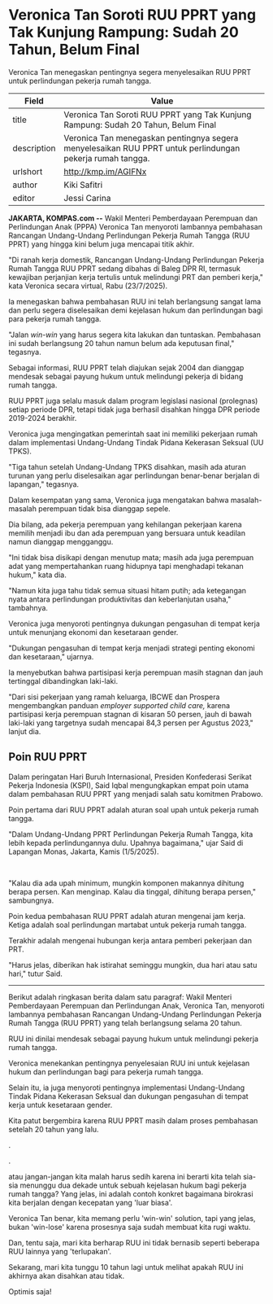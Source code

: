 # Veronica Tan Soroti RUU PPRT yang Tak Kunjung Rampung: Sudah 20 Tahun, Belum Final

Veronica Tan menegaskan pentingnya segera menyelesaikan RUU PPRT untuk perlindungan pekerja rumah tangga.

| Field       | Value                                                       |
|-------------|-------------------------------------------------------------|
| title       | Veronica Tan Soroti RUU PPRT yang Tak Kunjung Rampung: Sudah 20 Tahun, Belum Final |
| description | Veronica Tan menegaskan pentingnya segera menyelesaikan RUU PPRT untuk perlindungan pekerja rumah tangga. |
| urlshort    | http://kmp.im/AGIFNx |
| author      | Kiki Safitri |
| editor      | Jessi Carina |

**JAKARTA, KOMPAS.com --** Wakil Menteri Pemberdayaan Perempuan dan Perlindungan Anak (PPPA) Veronica Tan menyoroti lambannya pembahasan Rancangan Undang-Undang Perlindungan Pekerja Rumah Tangga (RUU PPRT) yang hingga kini belum juga mencapai titik akhir.

"Di ranah kerja domestik, Rancangan Undang-Undang Perlindungan Pekerja Rumah Tangga RUU PPRT sedang dibahas di Baleg DPR RI, termasuk kewajiban perjanjian kerja tertulis untuk melindungi PRT dan pemberi kerja," kata Veronica secara virtual, Rabu (23/7/2025).

Ia menegaskan bahwa pembahasan RUU ini telah berlangsung sangat lama dan perlu segera diselesaikan demi kejelasan hukum dan perlindungan bagi para pekerja rumah tangga.

"Jalan *win-win* yang harus segera kita lakukan dan tuntaskan. Pembahasan ini sudah berlangsung 20 tahun namun belum ada keputusan final," tegasnya.

Sebagai informasi, RUU PPRT telah diajukan sejak 2004 dan dianggap mendesak sebagai payung hukum untuk melindungi pekerja di bidang rumah tangga.

RUU PPRT juga selalu masuk dalam program legislasi nasional (prolegnas) setiap periode DPR, tetapi tidak juga berhasil disahkan hingga DPR periode 2019-2024 berakhir.

Veronica juga mengingatkan pemerintah saat ini memiliki pekerjaan rumah dalam implementasi Undang-Undang Tindak Pidana Kekerasan Seksual (UU TPKS).

"Tiga tahun setelah Undang-Undang TPKS disahkan, masih ada aturan turunan yang perlu diselesaikan agar perlindungan benar-benar berjalan di lapangan," tegasnya.

Dalam kesempatan yang sama, Veronica juga mengatakan bahwa masalah-masalah perempuan tidak bisa dianggap sepele.

Dia bilang, ada pekerja perempuan yang kehilangan pekerjaan karena memilih menjadi ibu dan ada perempuan yang bersuara untuk keadilan namun dianggap mengganggu.

"Ini tidak bisa disikapi dengan menutup mata; masih ada juga perempuan adat yang mempertahankan ruang hidupnya tapi menghadapi tekanan hukum," kata dia.

"Namun kita juga tahu tidak semua situasi hitam putih; ada ketegangan nyata antara perlindungan produktivitas dan keberlanjutan usaha," tambahnya.

Veronica juga menyoroti pentingnya dukungan pengasuhan di tempat kerja untuk menunjang ekonomi dan kesetaraan gender.

"Dukungan pengasuhan di tempat kerja menjadi strategi penting ekonomi dan kesetaraan," ujarnya.

Ia menyebutkan bahwa partisipasi kerja perempuan masih stagnan dan jauh tertinggal dibandingkan laki-laki.

"Dari sisi pekerjaan yang ramah keluarga, IBCWE dan Prospera mengembangkan panduan *employer supported child care,* karena partisipasi kerja perempuan stagnan di kisaran 50 persen, jauh di bawah laki-laki yang targetnya sudah mencapai 84,3 persen per Agustus 2023," lanjut dia.

## Poin RUU PPRT

Dalam peringatan Hari Buruh Internasional, Presiden Konfederasi Serikat Pekerja Indonesia (KSPI), Said Iqbal mengungkapkan empat poin utama dalam pembahasan RUU PPRT yang menjadi salah satu komitmen Prabowo.

Poin pertama dari RUU PPRT adalah aturan soal upah untuk pekerja rumah tangga.

\"Dalam Undang-Undang PPRT Perlindungan Pekerja Rumah Tangga, kita lebih kepada perlindungannya dulu. Upahnya bagaimana,\" ujar Said di Lapangan Monas, Jakarta, Kamis (1/5/2025).

 

\"Kalau dia ada upah minimum, mungkin komponen makannya dihitung berapa persen. Kan menginap. Kalau dia tinggal, dihitung berapa persen,\" sambungnya.

Poin kedua pembahasan RUU PPRT adalah aturan mengenai jam kerja. Ketiga adalah soal perlindungan martabat untuk pekerja rumah tangga.

Terakhir adalah mengenai hubungan kerja antara pemberi pekerjaan dan PRT.

\"Harus jelas, diberikan hak istirahat seminggu mungkin, dua hari atau satu hari,\" tutur Said.

---
Berikut adalah ringkasan berita dalam satu paragraf: Wakil Menteri Pemberdayaan Perempuan dan Perlindungan Anak, Veronica Tan, menyoroti lambannya pembahasan Rancangan Undang-Undang Perlindungan Pekerja Rumah Tangga (RUU PPRT) yang telah berlangsung selama 20 tahun.

 RUU ini dinilai mendesak sebagai payung hukum untuk melindungi pekerja rumah tangga.

 Veronica menekankan pentingnya penyelesaian RUU ini untuk kejelasan hukum dan perlindungan bagi para pekerja rumah tangga.

 Selain itu, ia juga menyoroti pentingnya implementasi Undang-Undang Tindak Pidana Kekerasan Seksual dan dukungan pengasuhan di tempat kerja untuk kesetaraan gender.



Kita patut bergembira karena RUU PPRT masih dalam proses pembahasan setelah 20 tahun yang lalu.

.

.

 atau jangan-jangan kita malah harus sedih karena ini berarti kita telah sia-sia menunggu dua dekade untuk sebuah kejelasan hukum bagi pekerja rumah tangga? Yang jelas, ini adalah contoh konkret bagaimana birokrasi kita berjalan dengan kecepatan yang 'luar biasa'.

 Veronica Tan benar, kita memang perlu 'win-win' solution, tapi yang jelas, bukan 'win-lose' karena prosesnya saja sudah membuat kita rugi waktu.

 Dan, tentu saja, mari kita berharap RUU ini tidak bernasib seperti beberapa RUU lainnya yang 'terlupakan'.

 Sekarang, mari kita tunggu 10 tahun lagi untuk melihat apakah RUU ini akhirnya akan disahkan atau tidak.

 Optimis saja!
